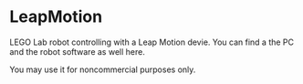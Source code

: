 # LeapMotion
LEGO Lab robot controlling with a Leap Motion devie. You can find a the PC and the robot software as well here.

You may use it for noncommercial purposes only.
